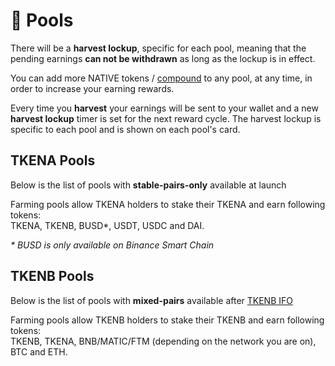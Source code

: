 # 🌾 Pools

There will be a **harvest lockup**, specific for each pool, meaning that the pending earnings **can not be withdrawn** as long as the lockup is in effect.

You can add more NATIVE tokens / [compound](farms-pools-compound.md) to any pool, at any time, in order to increase your earning rewards.

Every time you **harvest** your earnings will be sent to your wallet and a new **harvest lockup** timer is set for the next reward cycle. The harvest lockup is specific to each pool and is shown on each pool's card.

## TKENA Pools

Below is the list of pools with **stable-pairs-only** available at launch

Farming pools allow TKENA holders to stake their TKENA and earn following tokens:  
TKENA, TKENB, BUSD\*, USDT, USDC and DAI.

_\* BUSD is only available on Binance Smart Chain_

## TKENB Pools

Below is the list of pools with **mixed-pairs** available after [TKENB IFO](tkenb-ifo.md)

Farming pools allow TKENB holders to stake their TKENB and earn following tokens:  
TKENB, TKENA, BNB/MATIC/FTM \(depending on the network you are on\), BTC and ETH.

